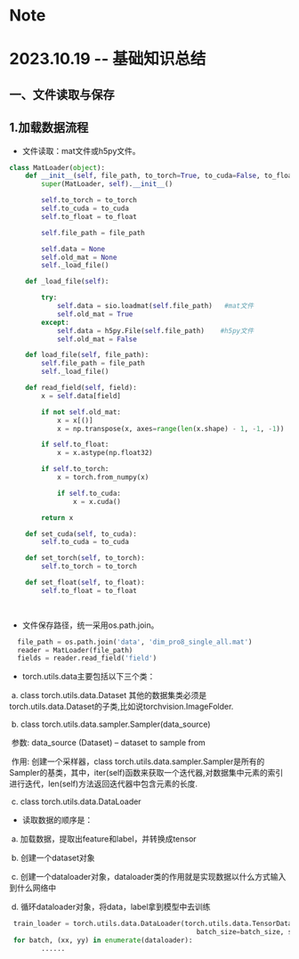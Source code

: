 # Note
# 2023.10.19 -- 基础知识总结

## 一、文件读取与保存

## 1.加载数据流程

- 文件读取：mat文件或h5py文件。

```python
class MatLoader(object):
    def __init__(self, file_path, to_torch=True, to_cuda=False, to_float=True):
        super(MatLoader, self).__init__()

        self.to_torch = to_torch
        self.to_cuda = to_cuda
        self.to_float = to_float

        self.file_path = file_path

        self.data = None
        self.old_mat = None
        self._load_file()

    def _load_file(self):

        try:
            self.data = sio.loadmat(self.file_path)   #mat文件
            self.old_mat = True
        except:
            self.data = h5py.File(self.file_path)    #h5py文件
            self.old_mat = False

    def load_file(self, file_path):
        self.file_path = file_path
        self._load_file()

    def read_field(self, field):
        x = self.data[field]

        if not self.old_mat:
            x = x[()]
            x = np.transpose(x, axes=range(len(x.shape) - 1, -1, -1))

        if self.to_float:
            x = x.astype(np.float32)

        if self.to_torch:
            x = torch.from_numpy(x)

            if self.to_cuda:
                x = x.cuda()

        return x

    def set_cuda(self, to_cuda):
        self.to_cuda = to_cuda

    def set_torch(self, to_torch):
        self.to_torch = to_torch

    def set_float(self, to_float):
        self.to_float = to_float

   
```

- 文件保存路径，统一采用os.path.join。

```python
  file_path = os.path.join('data', 'dim_pro8_single_all.mat')
  reader = MatLoader(file_path)
  fields = reader.read_field('field')
```

- torch.utils.data主要包括以下三个类：

​          a. class torch.utils.data.Dataset   其他的数据集类必须是torch.utils.data.Dataset的子类,比如说torchvision.ImageFolder.

​          b. class torch.utils.data.sampler.Sampler(data_source) 

​         参数: data_source (Dataset) – dataset to sample from 

​         作用: 创建一个采样器，class torch.utils.data.sampler.Sampler是所有的Sampler的基类，其中，iter(self)函数来获取一个迭代器,对数据集中元素的索引进行迭代，len(self)方法返回迭代器中包含元素的长度.

​          c. class torch.utils.data.DataLoader

- 读取数据的顺序是：

​         a. 加载数据，提取出feature和label，并转换成tensor

​         b. 创建一个dataset对象

​         c. 创建一个dataloader对象，dataloader类的作用就是实现数据以什么方式输入到什么网络中

​         d. 循环dataloader对象，将data，label拿到模型中去训练

```python
 train_loader = torch.utils.data.DataLoader(torch.utils.data.TensorDataset(train_x, train_y),
                                               batch_size=batch_size, shuffle=True, drop_last=True)
 for batch, (xx, yy) in enumerate(dataloader):
        ......
```

